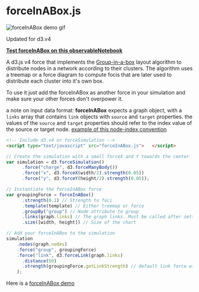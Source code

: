 forceInABox.js
==============

![forceInABox demo gif](https://cdn.rawgit.com/john-guerra/forceInABox/6ffb1ab6/example/forceInABoxv4.gif)

Updated for d3.v4

[**Test forceInABox on this observableNotebook**](https://observablehq.com/@john-guerra/force-in-a-box)

A d3.js v4 force that implements the [Group-in-a-box](http://hcil2.cs.umd.edu/trs/2011-24/2011-24.pdf) layout algorithm to distribute nodes in a network according to their clusters. The algorithm uses a treemap or a force diagram to compute focis that are later used to distribute each cluster into it's own box.

To use it just add the forceInABox as another force in your simulation and make sure your other forces don't overpower it.

a note on input data format: **forceInABox** expects a graph object, with a `links` array that contains `link` objects with `source` and `target` properties. the values of the `source` and `target` properties should refer to the index value of the source or target node. [example of this node-index convention](https://gist.github.com/john-guerra/830e536314436e2c6396484bcc1e3b3d#file-miserables-json)

```html
<!-- Include d3.v4 or forceSimulation -->
<script type="text/javascript" src="forceInABox.js">   </script>
```
```js
// Create the simulation with a small forceX and Y towards the center
var simulation = d3.forceSimulation()
	  .force("charge", d3.forceManyBody())
	  .force("x", d3.forceX(width/2).strength(0.05))
	  .force("y", d3.forceY(height/2).strength(0.05));

// Instantiate the forceInABox force
var groupingForce = forceInABox()
	  .strength(0.1) // Strength to foci
	  .template(template) // Either treemap or force
	  .groupBy("group") // Node attribute to group
	  .links(graph.links) // The graph links. Must be called after setting the grouping attribute
	  .size([width, height]) // Size of the chart

// Add your forceInABox to the simulation
simulation
    .nodes(graph.nodes)
    .force("group", groupingForce)
    .force("link", d3.forceLink(graph.links)
      .distance(50)
      .strength(groupingForce.getLinkStrength) // default link force will try to join nodes in the same group stronger than if they are in different groups
    );

```

Here is a [forceInABox demo](https://bl.ocks.org/john-guerra/830e536314436e2c6396484bcc1e3b3d)
